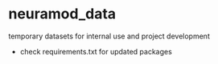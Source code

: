 # neuramod_data
temporary datasets for internal use and project development
- check requirements.txt for updated packages
